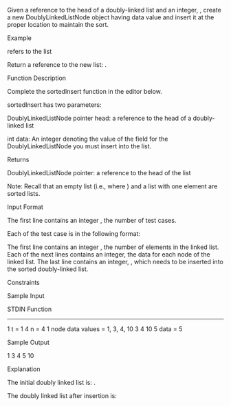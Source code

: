 Given a reference to the head of a doubly-linked list and an integer, , create a new DoublyLinkedListNode object having data value  and insert it at the proper location to maintain the sort.

Example

 refers to the list 


Return a reference to the new list: .

Function Description

Complete the sortedInsert function in the editor below.

sortedInsert has two parameters:

DoublyLinkedListNode pointer head: a reference to the head of a doubly-linked list

int data: An integer denoting the value of the  field for the DoublyLinkedListNode you must insert into the list.

Returns

DoublyLinkedListNode pointer: a reference to the head of the list

Note: Recall that an empty list (i.e., where ) and a list with one element are sorted lists.

Input Format

The first line contains an integer , the number of test cases.

Each of the test case is in the following format:

The first line contains an integer , the number of elements in the linked list.
Each of the next  lines contains an integer, the data for each node of the linked list.
The last line contains an integer, , which needs to be inserted into the sorted doubly-linked list.

Constraints

Sample Input

STDIN   Function
-----   --------
1       t = 1
4       n = 4
1       node data values = 1, 3, 4, 10
3
4
10
5       data = 5


Sample Output

1 3 4 5 10


Explanation

The initial doubly linked list is:  .

The doubly linked list after insertion is: 